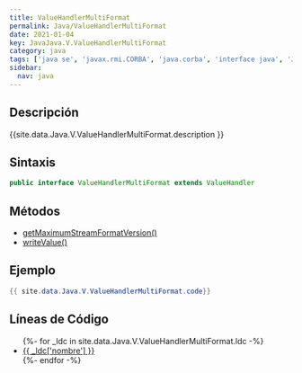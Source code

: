 ```yaml
---
title: ValueHandlerMultiFormat
permalink: Java/ValueHandlerMultiFormat
date: 2021-01-04
key: JavaJava.V.ValueHandlerMultiFormat
category: java
tags: ['java se', 'javax.rmi.CORBA', 'java.corba', 'interface java', 'Java 1.5']
sidebar: 
  nav: java
---
```


## Descripción
{{site.data.Java.V.ValueHandlerMultiFormat.description }}

## Sintaxis
~~~java
public interface ValueHandlerMultiFormat extends ValueHandler
~~~

## Métodos
* [getMaximumStreamFormatVersion()](/Java/ValueHandlerMultiFormat/getMaximumStreamFormatVersion)
* [writeValue()](/Java/ValueHandlerMultiFormat/writeValue)

## Ejemplo
~~~java
{{ site.data.Java.V.ValueHandlerMultiFormat.code}}
~~~

## Líneas de Código
<ul>
{%- for _ldc in site.data.Java.V.ValueHandlerMultiFormat.ldc -%}
   <li>
       <a href="{{_ldc['url'] }}">{{ _ldc['nombre'] }}</a>
   </li>
{%- endfor -%}
</ul>
